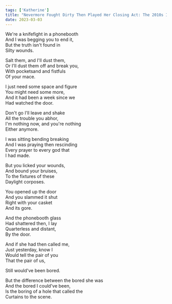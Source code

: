 ```yaml
---  
tags: ['Katherine']
title: "Nevermore Fought Dirty Then Played Her Closing Act: The 2010s In A Post 2016 World"
date: 2023-03-03
---
```


We're a knifefight in a phonebooth  
And I was begging you to end it,  
But the truth isn't found in  
Silty wounds.

Salt them, and I'll dust them,  
Or I'll dust them off and break you,  
With pocketsand and fistfuls  
Of your mace.

I just need some space and figure  
You might need some more,  
And it had been a week since we  
Had watched the door.

Don't go I'll leave and shake  
All the trouble you abhor,  
I'm nothing now, and you're nothing  
Either anymore.

I was sitting bending breaking  
And I was praying then rescinding  
Every prayer to every god that  
I had made.

But you licked your wounds,  
And bound your bruises,  
To the fixtures of these  
Daylight corposes.

You opened up the door  
And you slammed it shut  
Right with your casket  
And its gore.

And the phonebooth glass  
Had shattered then,  I lay  
Quarterless and distant,  
By the door.

And if she had then called me,  
Just yesterday, know I  
Would tell the pair of you  
That the pair of us,

Still would've been bored.

But the difference between the bored she was  
And the bored I could've been,  
Is the boring of a hole that called the  
Curtains to the scene.
